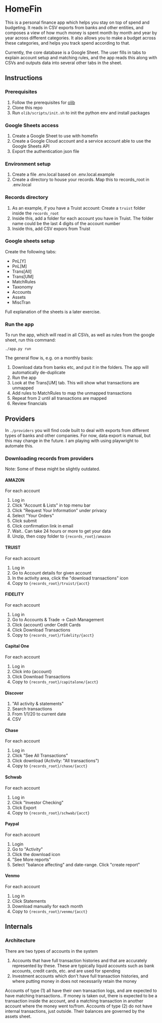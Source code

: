 # HomeFin

This is a personal finance app which helps you stay on top of spend and budgeting. It reads in CSV exports from banks and other entities, and composes a view of how much money is spent month by month and year by year across different categories. It also allows you to make a budget across these categories, and helps you track spend according to that.

Currently, the core database is a Google Sheet. The user fills in tabs to explain account setup and matching rules, and the app reads this along with CSVs and outputs data into several other tabs in the sheet.


## Instructions

### Prerequisites

1. Follow the prerequisites for [olib](https://github.com/magicl/olib)
2. Clone this repo
3. Run `olib/scripts/init.sh` to init the python env and install packages

### Google Sheets access

1. Create a Google Sheet to use with homefin
2. Create a Google Cloud account and a service account able to use the Google Sheets API
3. Export the authentication json file

### Environment setup

1. Create a file .env.local based on .env.local.example
2. Create a directory to house your records. Map this to records_root in .env.local

### Records directory

1. As an example, if you have a Truist account: Create a `truist` folder inside the `records_root`
2. Inside this, add a folder for each account you have in Truist. The folder name could be the last 4 digits of the account number
3. Inside this, add CSV expors from Truist

### Google sheets setup

Create the following tabs:
- PnL[Y]
- PnL[M]
- Trans[All]
- Trans[UM]
- MatchRules
- Taxonomy
- Accounts
- Assets
- MiscTran

Full explanation of the sheets is a later exercise.

### Run the app

To run the app, which will read in all CSVs, as well as rules from the google sheet, run this command:

```
./app.py run
```

The general flow is, e.g. on a monthly basis:
1. Download data from banks etc, and put it in the folders. The app will automatically de-duplicate
2. Run the app
3. Look at the Trans[UM] tab. This will show what transactions are unmapped
4. Add rules to MatchRules to map the unmapped transactions
5. Repeat from 2 until all transactions are mapped
6. Review financials

## Providers

In `./providers` you will find code built to deal with exports from different types of banks and other companies. For now, data export is manual, but this may change in the future. I am playing with using playwright to automate this.


### Downloading records from providers

Note: Some of these might be slightly outdated.


#### AMAZON

For each account

1. Log in
2. Click "Account & Lists" in top menu bar
3. Click "Request Your Information" under privacy
4. Select "Your Orders"
5. Click submit
6. Click confirmation link in email
7. Wait.. Can take 24 hours or more to get your data
8. Unzip, then copy folder to `{records_root}/amazon`

#### TRUIST

For each account

1. Log in
2. Go to Account details for given account
3. In the activity area, click the "download transactions" icon
4. Copy to `{records_root}/truist/{acct}`

#### FIDELITY

For each account

1. Log in
2. Go to Accounts & Trade -> Cash Management
3. Click {account} under Cedit Cards
4. Click Download Transactions
5. Copy to `{records_root}/fidelity/{acct}`

#### Capital One

For each account

1. Log in
2. Click into {account}
3. Click Download Transactions
4. Copy to `{records_root}/capitalone/{acct}`

#### Discover

1. "All activity & statements"
2. Search transactions
3. From 1/1/20 to current date
4. CSV

#### Chase

For each account

1. Log in
2. Click "See All Transactions"
3. Click download (Activity: "All transactions")
4. Copy to `{records_root}/chase/{acct}`

#### Schwab

For each account

1. Log in
2. Click "Investor Checking"
3. Click Export
4. Copy to `{records_root}/schwab/{acct}`

#### Paypal

For each account

1. Login
2. Go to "Activity"
3. Click the download icon
4. "See More reports"
5. Select "balance affecting" and date-range. Click "create report"

#### Venmo

For each account

1. Log in
2. Click Statements
3. Download manually for each month
4. Copy to `{records_root}/venmo/{acct}`



## Internals

### Architecture

There are two types of accounts in the system
1) Accounts that have full transaction histories and that are accurately represented by these. These are typically liquid accounts such as bank accounts, credit cards, etc. and are used for spending
2) Investment accounts which don't have full transaction histories, and where putting money in does not necessarily retain the money

Accounts of type (1) all have their own transaction logs, and are expected to have matching transactions.. If money is taken out, there is expected to be a transaction inside the account, and a matching transaction
in another account where the money went to/from. Accounts of type (2) do not have internal transactions, just outside. Their balances are governed by the assets sheet.
